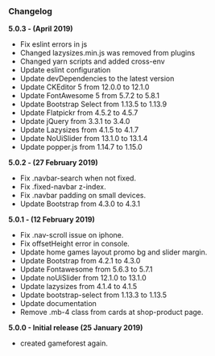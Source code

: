 ### Changelog

**5.0.3 - (April 2019)**
- Fix eslint errors in js
- Changed lazysizes.min.js was removed from plugins
- Changed yarn scripts and added cross-env
- Update eslint configuration
- Update devDependencies to the latest version
- Update CKEditor 5 from 12.0.0 to 12.1.0
- Update FontAwesome 5 from 5.7.2 to 5.8.1
- Update Bootstrap Select from 1.13.5 to 1.13.9
- Update Flatpickr from 4.5.2 to 4.5.7
- Update jQuery from 3.3.1 to 3.4.0
- Update Lazysizes from 4.1.5 to 4.1.7
- Update NoUiSlider from 13.1.0 to 13.1.4
- Update popper.js from 1.14.7 to 1.15.0

**5.0.2 - (27 February 2019)**
- Fix .navbar-search when not fixed.
- Fix .fixed-navbar z-index.
- Fix .navbar padding on small devices.
- Update Bootstrap from 4.3.0 to 4.3.1

**5.0.1 - (12 February 2019)**
- Fix .nav-scroll issue on iphone.
- Fix offsetHeight error in console.
- Update home games layout promo bg and slider margin.
- Update Bootstrap from 4.2.1 to 4.3.0
- Update Fontawesome from 5.6.3 to 5.7.1
- Update noUiSlider from 12.1.0 to 13.1.0
- Update lazysizes from 4.1.4 to 4.1.5
- Update bootstrap-select from 1.13.3 to 1.13.5
- Update documentation
- Remove .mb-4 class from cards at shop-product page.

**5.0.0 - Initial release (25 January 2019)**
- created gameforest again.

